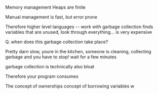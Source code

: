 Memory management
Heaps are finite

Manual management is fast, but error prone

Therefore higher level languages -- work with garbage collection
finds variables that are unused, look through everything... is very expensive

Q. when does this garbage collection take place?

Pretty darn slow, youre in the kitchen, someone is cleaning, collecting garbage and you have to stop! wait for a few minutes

garbage collection is technically also bloat

Therefore your program consumes 




The concept of ownerships
concept of borrowing variables
w
